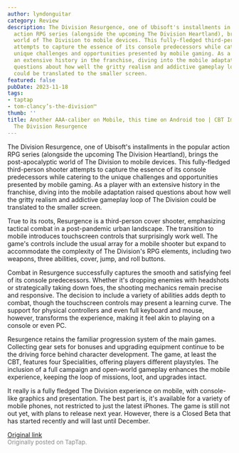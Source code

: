 ```yaml
---
author: lyndonguitar
category: Review
description: The Division Resurgence, one of Ubisoft's installments in the popular
  action RPG series (alongside the upcoming The Division Heartland), brings the post-apocalyptic
  world of The Division to mobile devices. This fully-fledged third-person shooter
  attempts to capture the essence of its console predecessors while catering to the
  unique challenges and opportunities presented by mobile gaming. As a player with
  an extensive history in the franchise, diving into the mobile adaptation raised
  questions about how well the gritty realism and addictive gameplay loop of The Division
  could be translated to the smaller screen.
featured: false
pubDate: 2023-11-18
tags:
- taptap
- tom-clancy’s-the-division™
thumb: ''
title: Another AAA-caliber on Mobile, this time on Android too | CBT Impressions -
  The Division Resurgence
---
```


The Division Resurgence, one of Ubisoft's installments in the popular action RPG series (alongside the upcoming The Division Heartland), brings the post-apocalyptic world of The Division to mobile devices. This fully-fledged third-person shooter attempts to capture the essence of its console predecessors while catering to the unique challenges and opportunities presented by mobile gaming. As a player with an extensive history in the franchise, diving into the mobile adaptation raised questions about how well the gritty realism and addictive gameplay loop of The Division could be translated to the smaller screen.

True to its roots, Resurgence is a third-person cover shooter, emphasizing tactical combat in a post-pandemic urban landscape. The transition to mobile introduces touchscreen controls that surprisingly work well. The game's controls include the usual array for a mobile shooter but expand to accommodate the complexity of The Division's RPG elements, including two weapons, three abilities, cover, jump, and roll buttons.

Combat in Resurgence successfully captures the smooth and satisfying feel of its console predecessors. Whether it's dropping enemies with headshots or strategically taking down foes, the shooting mechanics remain precise and responsive. The decision to include a variety of abilities adds depth to combat, though the touchscreen controls may present a learning curve. The support for physical controllers and even full keyboard and mouse, however, transforms the experience, making it feel akin to playing on a console or even PC.

Resurgence retains the familiar progression system of the main games. Collecting gear sets for bonuses and upgrading equipment continue to be the driving force behind character development. The game, at least the CBT, features four Specialities, offering players different playstyles. The inclusion of a full campaign and open-world gameplay enhances the mobile experience, keeping the loop of missions, loot, and upgrades intact.

It really is a fully fledged The Division experience on mobile, with console-like graphics and presentation. The best part is, it's available for a variety of mobile phones, not restricted to just the latest iPhones. The game is still not out yet, with plans to release next year. However, there is a Closed Beta that has started recently and will last until December.

[Original link](https://www.taptap.io/post/6561121)<br><span style="font-size: 0.95em; color: #888;">Originally posted on TapTap.</span>